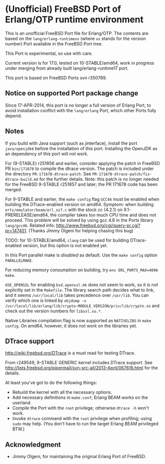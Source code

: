 # (Unofficial) FreeBSD Port of Erlang/OTP runtime environment

This is an unofficial FreeBSD Port file for Erlang/OTP. The contents are based on the `lang/erlang-runtimexx` (where `xx` stands for the version number) Port available in the FreeBSD Port tree.

This Port is experimental, so use with care.

Current version is for 17.0, tested on 10-STABLE/amd64, work in progress under merging from already built lang/erlang-runtime17 port.

This port is based on FreeBSD Ports svn r350789.

## Notice on supported Port package change

Since 17-APR-2014, this port is no longer a full version of Erlang Port, to avoid installation conflict with the `lang/erlang` Port, which other Ports fully depend.

## Notes

If you build with Java support (such as jinterface), install the port `java/openjdk6` before the installation of this port. Installing the OpenJDK as an dependency of this port will not work.

For (9-STABLE) r251856 and earlier, consider applying the patch in FreeBSD PR `bin/171678` to compile the dtrace version. The patch is included under the directory `PR-171678-dtrace-patch`. See `PR-171678-dtrace-patch/fix-dtrace-build.md` for the further details. Note: this patch is no longer needed for the FreeBSD 9-STABLE r251857 and later; the PR 171678 code has been merged.

For 9-STABLE and earlier, the `make config` flag `GCC46` must be enabled when building the DTrace-enabled version on amd64. Symptom: when building `erts/emulator/beam/erl_nif.c` with the stock cc (4.2.1) on 9.1-PRERELEASE/amd64, the compiler takes too much CPU time and does not proceed. This problem will be solved by using gcc 4.6 in the Ports library `lang/gcc46`. Related info: <http://www.freebsd.org/cgi/query-pr.cgi?pr=147451>. (Thanks Jimmy Olgeni for helping chasing this bug)

TODO: for 10-STABLE/amd64, `clang` can be used for building DTrace-enabled version, but this option is not enabled yet.

In this Port parallel make is *disabled* as default. Use the `make config` option `PARALLELMAKE`.

For reducing memory consumption on building, try `env ERL_PORTS_MAX=4096 make`.

`USE_OPENSSL` for enabling `bsd.openssl.mk` does not seem to work, 
so it is not explicitly set in the `Makefile`. 
The library search path decides what to link,
and it seems `/usr/local/lib` takes precedence over `/usr/lib`.
You can verify which one is linked by
`objdump -x /usr/local/lib/erlang/lib/crypto-MODULE_VERSION/priv/lib/crypto.so`
and check out the version numbers for `libssl.so.*`.

Native Libraries compilation flag is now supported as `NATIVELIBS` in `make config`.
On amd64, however, it does not work on the libraries yet.

## DTrace support

<http://wiki.freebsd.org/DTrace> is a must read for testing DTrace.

From r249549, 9-STABLE GENERIC kernel includes DTrace support. See <http://lists.freebsd.org/pipermail/svn-src-all/2013-April/067616.html> for the details.

At least you've got to do the following things:

* Rebuild the kernel with all the necessary options.
* Add necessary definitions in `make.conf`; Erlang BEAM works on the userland.
* Compile the Port with the `root` privilege; otherwise `dtrace -h` won't work.
* Invoke `dtrace` command with the `root` privilege when profiling; using `sudo` may help. (You don't have to run the target Erlang BEAM privileged BTW.)

## Acknowledgment

* Jimmy Olgeni, for maintaining the original Erlang Port of FreeBSD.
